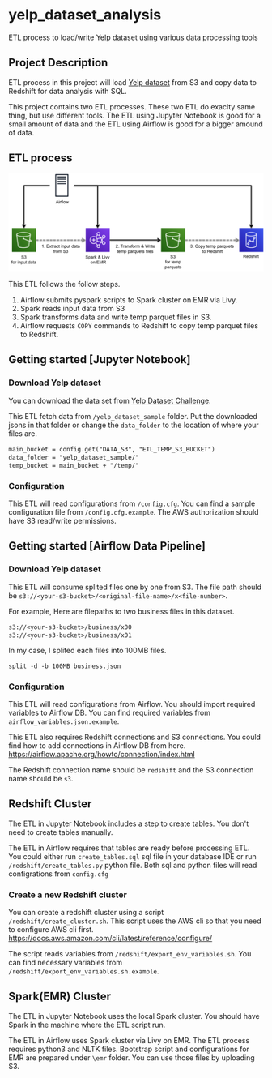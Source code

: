 # yelp_dataset_analysis

ETL process to load/write Yelp dataset using various data processing tools

## Project Description

ETL process in this project will load [Yelp dataset](https://www.yelp.com/dataset/challenge) from S3 and copy data to Redshift for data analysis with SQL.

This project contains two ETL processes. These two ETL do exaclty same thing, but use different tools. The ETL using Jupyter Notebook is good for a small amount of data and the ETL using Airflow is good for a bigger amound of data.

## ETL process

![ETL Diagram](etl_diagram.png)

This ETL follows the follow steps.

1. Airflow submits pyspark scripts to Spark cluster on EMR via Livy.
2. Spark reads input data from S3
3. Spark transforms data and write temp parquet files in S3.
4. Airflow requests `COPY` commands to Redshift to copy temp parquet files to Redshift.

## Getting started [Jupyter Notebook]

### Download Yelp dataset
You can download the data set from [Yelp Dataset Challenge](https://www.yelp.com/dataset/challenge). 

This ETL fetch data from `/yelp_dataset_sample` folder. Put the downloaded jsons in that folder or change the `data_folder` to the location of where your files are.
```
main_bucket = config.get("DATA_S3", "ETL_TEMP_S3_BUCKET")
data_folder = "yelp_dataset_sample/"
temp_bucket = main_bucket + "/temp/"
```

### Configuration

This ETL will read configurations from `/config.cfg`. You can find a sample configuration file from `/config.cfg.example`. The AWS authorization should have S3 read/write permissions.

## Getting started [Airflow Data Pipeline]

### Download Yelp dataset
This ETL will consume splited files one by one from S3. The file path should be `s3://<your-s3-bucket>/<original-file-name>/x<file-number>`.

For example, Here are filepaths to two business files in this dataset.
```
s3://<your-s3-bucket>/business/x00
s3://<your-s3-bucket>/business/x01
```

In my case, I splited each files into 100MB files.
```
split -d -b 100MB business.json
```

### Configuration

This ETL will read configurations from Airflow. You should import required variables to Airflow DB. You can find required variables from `airflow_variables.json.example`.  

This ETL also requires Redshift connections and S3 connections. You could find how to add connections in Airflow DB from here.
https://airflow.apache.org/howto/connection/index.html

The Redshift connection name should be `redshift` and the S3 connection name should be `s3`.

## Redshift Cluster

The ETL in Jupyter Notebook includes a step to create tables. You don't need to create tables manually.

The ETL in Airflow requires that tables are ready before processing ETL. You could either run `create_tables.sql` sql file in your database IDE or run `/redshift/create_tables.py` python file. Both sql and python files will read configrations from `config.cfg`

### Create a new Redshift cluster

You can create a redshift cluster using a script `/redshift/create_cluster.sh`. This script uses the AWS cli so that you need to configure AWS cli first.
https://docs.aws.amazon.com/cli/latest/reference/configure/

The script reads variables from `/redshift/export_env_variables.sh`. You can find necessary variables from `/redshift/export_env_variables.sh.example`.

## Spark(EMR) Cluster

The ETL in Jupyter Notebook uses the local Spark cluster. You should have Spark in the machine where the ETL script run.

The ETL in Airflow uses Spark cluster via Livy on EMR. The ETL process requires python3 and NLTK files. Bootstrap script and configurations for EMR are prepared under `\emr` folder. You can use those files by uploading S3.